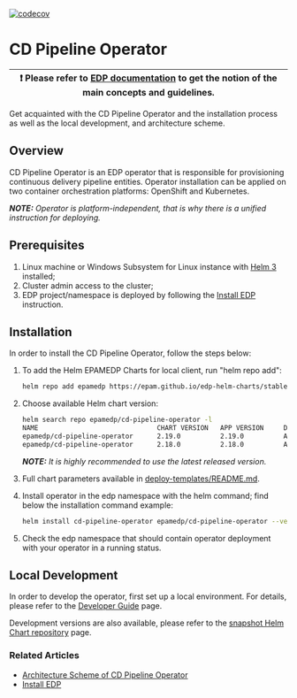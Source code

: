 [![codecov](https://codecov.io/gh/epam/edp-cd-pipeline-operator/branch/master/graph/badge.svg?token=T3XGW910VD)](https://codecov.io/gh/epam/edp-cd-pipeline-operator)

# CD Pipeline Operator

| :heavy_exclamation_mark: Please refer to [EDP documentation](https://epam.github.io/edp-install/) to get the notion of the main concepts and guidelines. |
| --- |

Get acquainted with the CD Pipeline Operator and the installation process as well as the local development, and architecture scheme.

## Overview

CD Pipeline Operator is an EDP operator that is responsible for provisioning continuous delivery pipeline entities. Operator installation can be applied on two container orchestration platforms: OpenShift and Kubernetes.

_**NOTE:** Operator is platform-independent, that is why there is a unified instruction for deploying._

## Prerequisites

1. Linux machine or Windows Subsystem for Linux instance with [Helm 3](https://helm.sh/docs/intro/install/) installed;
2. Cluster admin access to the cluster;
3. EDP project/namespace is deployed by following the [Install EDP](https://epam.github.io/edp-install/operator-guide/install-edp/) instruction.

## Installation

In order to install the CD Pipeline Operator, follow the steps below:

1. To add the Helm EPAMEDP Charts for local client, run "helm repo add":

     ```bash
     helm repo add epamedp https://epam.github.io/edp-helm-charts/stable
     ```

2. Choose available Helm chart version:

     ```bash
     helm search repo epamedp/cd-pipeline-operator -l
     NAME                              CHART VERSION   APP VERSION     DESCRIPTION
     epamedp/cd-pipeline-operator      2.19.0          2.19.0          A Helm chart for EDP CD Pipeline Operator
     epamedp/cd-pipeline-operator      2.18.0          2.18.0          A Helm chart for EDP CD Pipeline Operator
     ```

   _**NOTE:** It is highly recommended to use the latest released version._

3. Full chart parameters available in [deploy-templates/README.md](deploy-templates/README.md).

4. Install operator in the edp namespace with the helm command; find below the installation command example:

    ```bash
    helm install cd-pipeline-operator epamedp/cd-pipeline-operator --version <chart_version> --namespace edp --set name=cd-pipeline-operator --set global.platform=<platform_type>
    ```

5. Check the edp namespace that should contain operator deployment with your operator in a running status.

## Local Development

In order to develop the operator, first set up a local environment. For details, please refer to the [Developer Guide](https://epam.github.io/edp-install/developer-guide/local-development/) page.

Development versions are also available, please refer to the [snapshot Helm Chart repository](https://epam.github.io/edp-helm-charts/snapshot/) page.

### Related Articles

- [Architecture Scheme of CD Pipeline Operator](docs/arch.md)
- [Install EDP](https://epam.github.io/edp-install/operator-guide/install-edp/)

